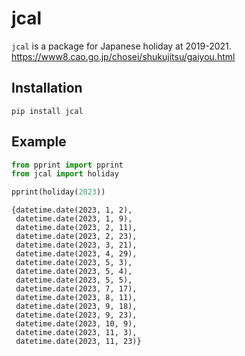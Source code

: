 # jcal

`jcal` is a package for Japanese holiday at 2019-2021.
https://www8.cao.go.jp/chosei/shukujitsu/gaiyou.html

## Installation

```
pip install jcal
```

## Example

```python
from pprint import pprint
from jcal import holiday

pprint(holiday(2023))
```

```
{datetime.date(2023, 1, 2),
 datetime.date(2023, 1, 9),
 datetime.date(2023, 2, 11),
 datetime.date(2023, 2, 23),
 datetime.date(2023, 3, 21),
 datetime.date(2023, 4, 29),
 datetime.date(2023, 5, 3),
 datetime.date(2023, 5, 4),
 datetime.date(2023, 5, 5),
 datetime.date(2023, 7, 17),
 datetime.date(2023, 8, 11),
 datetime.date(2023, 9, 18),
 datetime.date(2023, 9, 23),
 datetime.date(2023, 10, 9),
 datetime.date(2023, 11, 3),
 datetime.date(2023, 11, 23)}
```
